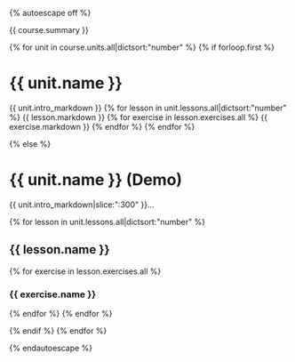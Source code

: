 {% autoescape off %}

{{ course.summary }}

{% for unit in course.units.all|dictsort:"number" %}
{% if forloop.first %}
# {{ unit.name }}

{{ unit.intro_markdown }}
{% for lesson in unit.lessons.all|dictsort:"number" %}
{{ lesson.markdown }}
{% for exercise in lesson.exercises.all %}
{{ exercise.markdown }}
{% endfor %}
{% endfor %}

{% else %}

# {{ unit.name }} (Demo)

{{ unit.intro_markdown|slice:":300" }}...

{% for lesson in unit.lessons.all|dictsort:"number" %}
## {{ lesson.name }}

{% for exercise in lesson.exercises.all %}
### {{ exercise.name }}
{% endfor %}
{% endfor %}

{% endif %}
{% endfor %}

{% endautoescape %}
